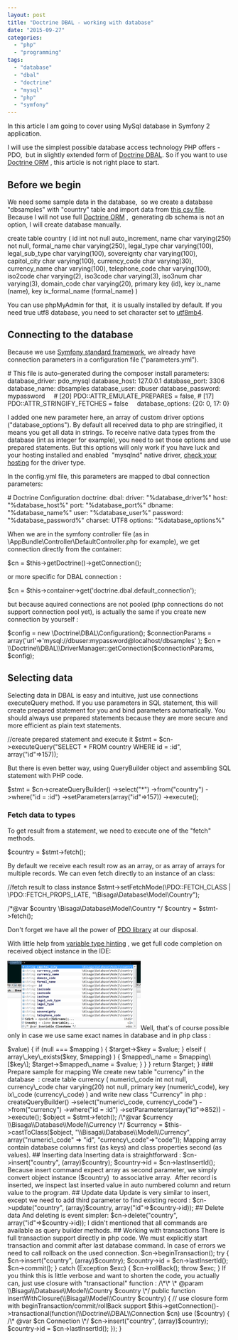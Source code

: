 ```yaml
---
layout: post
title: "Doctrine DBAL - working with database"
date: "2015-09-27"
categories: 
  - "php"
  - "programming"
tags: 
  - "database"
  - "dbal"
  - "doctrine"
  - "mysql"
  - "php"
  - "symfony"
---
```


In this article I am going to cover using MySql database in Symfony 2 application.

I will use the simplest possible database access technology PHP offers - PDO,  but in slightly extended form of [Doctrine DBAL](http://docs.doctrine-project.org/projects/doctrine-dbal/en/latest/). So if you want to use [Doctrine ORM](http://symfony.com/doc/current/book/doctrine.html) , this article is not right place to start.

## Before we begin

We need some sample data in the database,  so we create a database "dbsamples" with "country" table and import data from [this csv file](http://bisaga.com/blog/wp-content/uploads/2015/09/iso_3166_2_countries.csv). Because I will not use full [Doctrine ORM](http://docs.doctrine-project.org/projects/doctrine-orm/en/latest/) ,  generating db schema is not an option, I will create database manually.

create table country (
    id int not null auto\_increment,
    name char varying(250) not null,
    formal\_name	char varying(250),
    legal\_type char varying(100),
    legal\_sub\_type char varying(100),
    sovereignty char varying(100),
    capitol\_city char varying(100),
    currency\_code char varying(30), 
    currency\_name char varying(100),
    telephone\_code char varying(100),
    iso2code char varying(2),
    iso3code char varying(3),
    iso3num char varying(3),
    domain\_code char varying(20),
    primary key (id),
    key ix\_name (name),
    key ix\_formal\_name (formal\_name)
)

You can use phpMyAdmin for that,  it is usually installed by default. If you need true utf8 database, you need to set character set to [utf8mb4](https://dev.mysql.com/doc/refman/5.5/en/charset-unicode-utf8mb4.html).

## Connecting to the database

Because we use [Symfony standard framework](https://symfony.com/what-is-symfony), we already have  connection parameters in a configuration file ("parameters.yml").

\# This file is auto-generated during the composer install
parameters:
    database\_driver: pdo\_mysql
    database\_host: 127.0.0.1
    database\_port: 3306
    database\_name: dbsamples
    database\_user: dbuser
    database\_password: mypassword
    # \[20\] PDO::ATTR\_EMULATE\_PREPARES = false, 
    # \[17\] PDO::ATTR\_STRINGIFY\_FETCHES = false
    database\_options: {20: 0, 17: 0}

I added one new parameter here, an array of custom driver options ("database\_options"). By default all received data to php are stringified, it means you get all data in strings. To receive native data types from the database (int as integer for example), you need to set those options and use prepared statements. But this options will only work if you have luck and your hosting installed and enabled  "mysqlnd" native driver, [check your hosting](http://stackoverflow.com/questions/1475701/how-to-know-if-mysqlnd-is-the-active-driver) for the driver type.

In the config.yml file, this parameters are mapped to dbal connection  parameters:

\# Doctrine Configuration
doctrine:
    dbal:
        driver:   "%database\_driver%"
        host:     "%database\_host%"
        port:     "%database\_port%"
        dbname:   "%database\_name%"
        user:     "%database\_user%"
        password: "%database\_password%"
        charset:  UTF8
        options: "%database\_options%"

When we are in the symfony controller file (as in \\AppBundle\\Controller\\DefaultController.php for example), we get connection directly from the container:

$cn = $this->getDoctrine()->getConnection();

or more specific for DBAL connection :

$cn = $this->container->get('doctrine.dbal.default\_connection');

but because aquired connections are not pooled (php connections do not support connection pool yet), is actually the same if you create new connection by yourself :

$config = new \\Doctrine\\DBAL\\Configuration();
$connectionParams = array('url'=>'mysql://dbuser:mypassword@localhost/dbsamples' );
$cn = \\Doctrine\\DBAL\\DriverManager::getConnection($connectionParams, $config);

## Selecting data

Selecting data in DBAL is easy and intuitive, just use connections executeQuery method. If you use parameters in SQL statement, this will create prepared statement for you and bind parameters automatically. You should always use prepared statements because they are more secure and more efficient as plain text statements.

//create prepared statement and execute it 
$stmt = $cn->executeQuery("SELECT \* FROM country WHERE id = :id", array("id"=>157));

But there is even better way, using QueryBuilder object and assembling SQL statement with PHP code.

$stmt = $cn->createQueryBuilder()
        ->select("\*")
        ->from("country")
        ->where("id = :id")
        ->setParameters(array("id"=>157))
        ->execute();

### Fetch data to types

To get result from a statement, we need to execute one of the "fetch" methods.

$country = $stmt->fetch();

By default we receive each result row as an array, or as array of arrays for multiple records. We can even fetch directly to an instance of an class:

//fetch result to class instance 
$stmt->setFetchMode(\\PDO::FETCH\_CLASS | \\PDO::FETCH\_PROPS\_LATE, "\\Bisaga\\Database\\Model\\Country");
        
/\*@var $country \\Bisaga\\Database\\Model\\Country  \*/
$country = $stmt->fetch();

Don't forget we have all the power of [PDO library](http://php.net/manual/en/pdostatement.fetch.php) at our disposal.

With little help from [variable type hinting](https://blogs.oracle.com/netbeansphp/entry/defining_a_variable_type_in) , we get full code completion on received object instance in the IDE:

[![2015-09-27 11_05_12-Untitled - paint.net 4.0.6](images/2015-09-27-11_05_12-Untitled-paint.net-4.0.6-300x156.png)](http://bisaga.com/blog/wp-content/uploads/2015/09/2015-09-27-11_05_12-Untitled-paint.net-4.0.6.png)Well, that's of course possible only in case we use same exact names in database and in php class :

<?php

namespace Bisaga\\Database\\Model;

/\*\*
 \* Country table 
 \*/
class Country {
    /\*\*
     \* Row identifier 
     \* @var integer auto numbered unique identifier
     \*/
    public $id;

    /\*\*
     \* Country name 
     \* @var string country name  
     \*/
    public $name;
    
    /\*\*
     \* Formal country name 
     \* @var string 
     \*/
    public $formal\_name;

    /\*\*
     \* Country legal type 
     \* @var string  
     \*/
    public $legal\_type;
    
    /\*\*
     \* Country legal subtype 
     \* @var string 
     \*/
    public $legal\_sub\_type;

    /\*\*
     \* Country sovereignty 
     \* @var string  
     \*/
    public $sovereignty;

    /\*\*
     \* Country capitol 
     \* @var string 
     \*/
    public $capitol\_city;
    
    /\*\*
     \* Currency code 
     \* @var string  
     \*/
    public $currency\_code;
    
    /\*\*
     \* Country currency name  
     \* @var string 
     \*/
    public $currency\_name;

    /\*\*
     \* Country telephone code 
     \* @var string
     \*/
    public $telephone\_code;
    
    /\*\*
     \* Country 2 characters iso code 
     \* @var string 
     \*/
    public $iso2code;

    /\*\*
     \* Country 3 characters iso code 
     \* @var string 
     \*/
    public $iso3code;

    /\*\*
     \* Country 3 characters numeric iso code 
     \* @var string 
     \*/
    public $iso3num;
    
    /\*\*
     \* Country domain name suffix
     \* @var string 
     \*/
    public $domain\_code;
    
}

### Custom columns mapping

Well, you really need to have a very good reason to select different names for columns in database, but sometimes you are not original owner of database. In that case you could introduce mapping function like this:

 /\*\*
 \* Function create instance of target type and fill target properties 
 \* 
 \* @param object $sourceObject Object instance or array as source 
 \* @param string $targetClass Target class name fith full namespace 
 \* @param array $mapping  array with mapping names, 
 \*                        key represent name of the property in source object, 
 \*                        value represent column name in target object 
 \* @return any function return object instance of target type 
 \*/
private function castToClass($sourceObject, $targetClass, $mapping = null)
{
	$target = new $targetClass();
	if (is\_array($sourceObject) || is\_object($sourceObject)) {
		foreach ($sourceObject as $key => $value) {
			
			if (null === $mapping ) {
				$target->$key = $value;
			}
			elseif ( array\_key\_exists($key, $mapping) )
			{
				$mapped\_name = $mapping\[$key\];
				$target->$mapped\_name = $value; 
			}
		}
	}
	return $target;
}

### Prepare sample for mapping

We create new table "currency" in the database  :

create table currency (
    numeric\_code int not null,
    currency\_code char varying(20) not null,
    primary key (numeric\_code),
    key ix\_code (currency\_code)
)

and write new class "Currency" in php :

<?php

namespace Bisaga\\Database\\Model;
/\*
 \* Currency table 
 \*/
class Currency {
    /\*\*
     \* Currency code (840, 978 etc.)
     \* @var integer currency numeric value 
     \*/
    public $id;
    /\*\*
     \* Currency code (USD, EUR etc.)
     \* @var string currency code 
     \*/
    public $code;
}

We do not want push to far in this direction, we could start developing a new ORM or something and that is not our intention. We want to retain full power of SQL language in the application, without need to write to much PHP or SQL code manually.

##### Usage example:

 $stmt = $cn->createQueryBuilder()
                ->select("numeric\_code, currency\_code")
                ->from("currency")
                ->where("id = :id")
                ->setParameters(array("id"=>852))
                ->execute();
        
 $object = $stmt->fetch();
 /\*@var $currency \\Bisaga\\Database\\Model\\Currency  \*/
 $currency = $this->castToClass($object, 
               "\\Bisaga\\Database\\Model\\Currency", 
               array("numeric\_code" => "id", 
                     "currency\_code"=>"code"));

Mapping array contain database columns first (as keys) and class properties second (as values).

## Inserting data

Inserting data is straightforward :

$cn->insert("country", (array)$country);
$country->id = $cn->lastInsertId();

Because insert command expect array as second parameter, we simply convert object instance ($country)  to associative array.  After record is inserted, we inspect last inserted value in auto numbered column and return value to the program.

## Update data

Update is very similar to insert, except we need to add third parameter to find existing record :

 $cn->update("country", (array)$country, array("id"=>$country->id));

## Delete data

And deleting is event simpler:

$cn->delete("country", array("id"=>$country->id));

I didn't mentioned that all commands are available as query builder methods.

## Working with transactions

There is full transaction support directly in php code. We must explicitly start transaction and commit after last database command. In case of errors we need to call rollback on the used connection.

$cn->beginTransaction();
try {
	$cn->insert("country", (array)$country);
	$country->id = $cn->lastInsertId();
	$cn->commit();
} catch (Exception $exc) {
	$cn->rollBack();
	throw $exc;
}

If you think this is little verbose and want to shorten the code, you actually can, just use closure with "transactional" function :

/\*\*
 \* @param \\Bisaga\\Database\\Model\\Country $country
 \*/
public function insertWithClosure(\\Bisaga\\Model\\Country $country)
{            
	// use closure form with beginTransaction/commit/rollBack support 
	$this->getConnection()->transactional(function(\\Doctrine\\DBAL\\Connection $cn) use ($country) {
		/\* @var $cn Connection \*/
		$cn->insert("country", (array)$country);
		$country->id = $cn->lastInsertId();
	});
}
